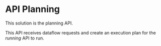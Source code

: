 # API Planning

This solution is the planning API.

This API receives dataflow requests and create an execution plan for the *running* API to run.
